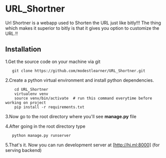 # URL_Shortner

Url Shortner is a webapp used to Shorten the URL just like bitly!!!
The thing which makes it superior to bitly is that it gives you option to customize the URL.!!

## Installation

1.Get the source code on your machine via git

 ```shell
    git clone https://github.com/modestlearner/URL_Shortner.git
 ```
    
2.Create a python virtual environment and install python dependencies.

```shell
    cd URL_Shortner
    virtualenv venv
    source venv/bin/activate  # run this command everytime before working on project
    pip install -r requirements.txt
```

3.Now go to the root directory where you'll see **manage.py** file


4.After going in the root directory type
 ```shell
    python manage.py runserver
 ```


5.That's it. Now you can run development server at [http://hj.ml:8000] (for serving backend)
